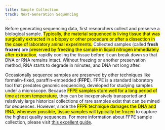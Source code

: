 ```yaml
---
title: Sample Collection
track: Next-Generation Sequencing
---
```


Before generating sequencing data, first researchers collect and preserve a
biological sample. <mark>Typically, the material sequenced is living tissue that was
surgically extracted in a biopsy or other procedure or after a dissection in the
case of laboratory animal experiments.</mark> Collected samples (called **fresh
frozen**) are <mark>preserved by freezing the sample in liquid nitrogen immediately
after extraction</mark>, rapidly cooling the tissue before it can break down so that
DNA or RNA remains intact. Without freezing or another preservation method, RNA
starts to degrade in minutes, and DNA not long after.

Occasionally sequence samples are preserved by other techniques like
formalin-fixed, paraffin-embedded (**FFPE**). FFPE is a standard laboratory tool
that predates genomic sequencing, developed for studying samples under a
microscope. Because <mark>FFPE samples store well for a long period of time at room
temperature</mark>, they can be inexpensively transported and relatively large
historical collections of rare samples exist that can be mined for sequences.
However, since the <mark>FFPE technique damages the DNA and RNA, whenever possible,
tissue samples will typically be frozen</mark> to capture the highest quality
sequences. For more information about FFPE sample collection, please visit
[this excellent guide][ffpe-guide].

[ffpe-guide]: https://lab-ally.com/histopathology-resources/ffpe-samples/